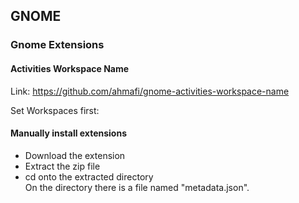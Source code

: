 ## GNOME

### Gnome Extensions

#### Activities Workspace Name

Link: https://github.com/ahmafi/gnome-activities-workspace-name

Set Workspaces first:


#### Manually install extensions

- Download the extension
- Extract the zip file
- cd onto the extracted directory   
  On the directory there is a file named "metadata.json".

